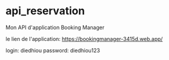 # api_reservation
Mon API d'application Booking Manager

le lien de l'application:
https://bookingmanager-3415d.web.app/

login: diedhiou
password: diedhiou123
